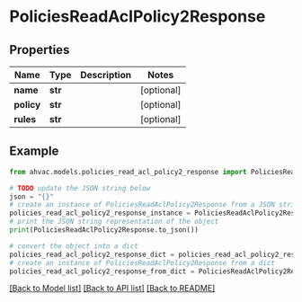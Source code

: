 # PoliciesReadAclPolicy2Response


## Properties

Name | Type | Description | Notes
------------ | ------------- | ------------- | -------------
**name** | **str** |  | [optional] 
**policy** | **str** |  | [optional] 
**rules** | **str** |  | [optional] 

## Example

```python
from ahvac.models.policies_read_acl_policy2_response import PoliciesReadAclPolicy2Response

# TODO update the JSON string below
json = "{}"
# create an instance of PoliciesReadAclPolicy2Response from a JSON string
policies_read_acl_policy2_response_instance = PoliciesReadAclPolicy2Response.from_json(json)
# print the JSON string representation of the object
print(PoliciesReadAclPolicy2Response.to_json())

# convert the object into a dict
policies_read_acl_policy2_response_dict = policies_read_acl_policy2_response_instance.to_dict()
# create an instance of PoliciesReadAclPolicy2Response from a dict
policies_read_acl_policy2_response_from_dict = PoliciesReadAclPolicy2Response.from_dict(policies_read_acl_policy2_response_dict)
```
[[Back to Model list]](../README.md#documentation-for-models) [[Back to API list]](../README.md#documentation-for-api-endpoints) [[Back to README]](../README.md)


